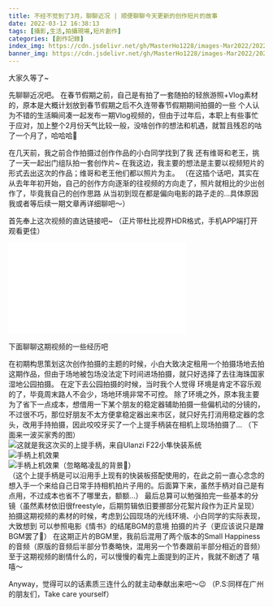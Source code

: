```yaml
---
title: 不经不觉到了3月，聊聊近况 | 顺便聊聊今天更新的创作短片的故事
date: 2022-03-12 16:38:13
tags: [攝影,生活,拍攝現場,短片創作]
categories: [創作記錄]
index_img: https://cdn.jsdelivr.net/gh/MasterHo1228/images-Mar2022/20220310095547.png
banner_img: https://cdn.jsdelivr.net/gh/MasterHo1228/images-Mar2022/20220310095547.png
---
```


大家久等了~

先聊聊近况吧。
在春节假期之前，自己是有拍了一套随拍的轻旅游照+Vlog素材的，原本是大概计划放到春节假期之后不久连带春节假期期间拍摄的一些 个人认为不错的生活瞬间凑一起发布一期Vlog视频的，但由于过年后，本职上有些事忙于应对，加上整个2月份天气比较一般，没啥创作的想法和机遇，就暂且残忍的咕了一个月了，哈哈哈🤣

在几天前，我之前合作拍摄过创作作品的小白同学找到了我 还有维哥和老王，挑了一天一起出门组队拍一套创作片~
在我这边，我主要的想法是主要以视频短片的形式去出这次的作品；维哥和老王他们都以照片为主。
（在这插个话吧，其实在从去年年初开始，自己的创作方向逐渐的往视频的方向走了，照片就相比的少出创作了，毕竟我自己的创作思路 从当初到现在都是偏向电影的路子走的...具体原因 我或者等后续一期文章再详细聊吧～）

首先奉上这次视频的直达链接吧~
（正片带杜比视界HDR格式，手机APP端打开观看更佳）
<iframe src="//player.bilibili.com/player.html?bvid=BV1e3411W7Ft&page=1" scrolling="no" border="0" frameborder="no" framespacing="0" allowfullscreen="true" height="180px" width="350px"> </iframe>

下面聊聊这期视频的一些经历吧

在初期构思策划这次创作拍摄的主题的时候，小白大致决定租用一个拍摄场地去拍这期作品，但由于场地被包场没法定下时间进场拍摄，就只好选择了去往海珠国家湿地公园拍摄。
在定下去公园拍摄的时候，当时我个人觉得 环境是肯定不容乐观的了，毕竟周末路人不会少，场地环境非常不可控。
除了环境之外，原本我主要为了省下一点成本，想借用一下某个朋友的稳定器辅助拍摄一些偏机动的分镜的，不过很不巧，那位好朋友不太方便拿稳定器出来市区，就只好先打消用稳定器的念头，改用手持拍摄，因此咬咬牙买了一个上提手柄装在相机上现场拍摄了...
（下面来一波买家秀的图）  
![这就是我这次买的上提手柄，来自Ulanzi F22小隼快装系统](https://cdn.jsdelivr.net/gh/MasterHo1228/images-Mar2022/2022-03-12-01.jpg)  
![手柄上机效果](https://cdn.jsdelivr.net/gh/MasterHo1228/images-Mar2022/2022-03-12-02.jpg)  
![手柄上机效果（忽略略凌乱的背景🌚）](https://cdn.jsdelivr.net/gh/MasterHo1228/images-Mar2022/2022-03-12-03.jpg)  
（这个上提手柄是可以沿用手上现有的快装板搭配使用的，在此之前一直心念念的想入手一个来给自己日常手持相机拍片子用的。后面算下来，虽然手柄对自己是有点用，不过成本也省不了哪里去，额额...）
最后总算可以勉强拍完一些基本的分镜（虽然素材依旧很freestyle，后期剪辑依旧要挪部分花絮片段作为正片呈现）
拍摄这期视频的素材的时候，考虑到公园现场的光线环境、小白同学的实际表现，大致想到 可以参照电影《情书》的结尾BGM的意境 拍摄的片子（更应该说只是蹭BGM罢了🌚）
在这期正片的BGM里，我前后混用了两个版本的Small Happiness的音频（原版的音频后半部分节奏略快，混用另一个节奏跟前半部分相近的音频）
至于这期视频的剧情什么的，可以慢慢的看完上面提到的正片，我就不剧透了 嘻嘻～

Anyway，觉得可以的话素质三连什么的就主动奉献出来吧～😉
（P.S:同样在广州的朋友们，Take care yourself）